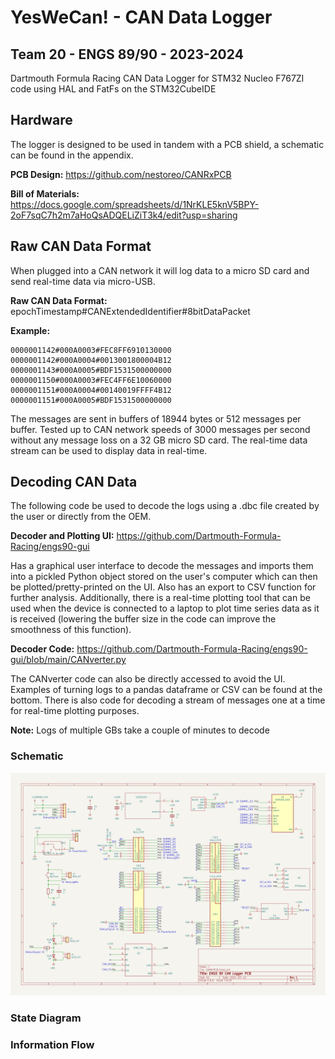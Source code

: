 # YesWeCan! - CAN Data Logger
## Team 20 - ENGS 89/90 - 2023-2024
Dartmouth Formula Racing CAN Data Logger for STM32 Nucleo F767ZI code using HAL and FatFs on the STM32CubeIDE

## Hardware
The logger is designed to be used in tandem with a PCB shield, a schematic can be found in the appendix. 

**PCB Design:** https://github.com/nestoreo/CANRxPCB

**Bill of Materials:** https://docs.google.com/spreadsheets/d/1NrKLE5knV5BPY-2oF7sqC7h2m7aHoQsADQELiZiT3k4/edit?usp=sharing

## Raw CAN Data Format
When plugged into a CAN network it will log data to a micro SD card and send real-time data via micro-USB.

**Raw CAN Data Format:** epochTimestamp#CANExtendedIdentifier#8bitDataPacket

**Example:**
```
0000001142#000A0003#FEC8FF6910130000
0000001142#000A0004#0013001800004B12
0000001143#000A0005#BDF1531500000000
0000001150#000A0003#FEC4FF6E10060000
0000001151#000A0004#00140019FFFF4B12
0000001151#000A0005#BDF1531500000000
```

The messages are sent in buffers of 18944 bytes or 512 messages per buffer. Tested up to CAN network speeds of 3000 messages per second without any message loss on a 32 GB micro SD card. The real-time data stream can be used to display data in real-time.

## Decoding CAN Data

The following code be used to decode the logs using a .dbc file created by the user or directly from the OEM. 

**Decoder and Plotting UI:** https://github.com/Dartmouth-Formula-Racing/engs90-gui

Has a graphical user interface to decode the messages and imports them into a pickled Python object stored on the user's computer which can then be plotted/pretty-printed on the UI. Also has an export to CSV function for further analysis. Additionally, there is a real-time plotting tool that can be used when the device is connected to a laptop to plot time series data as it is received (lowering the buffer size in the code can improve the smoothness of this function).

**Decoder Code:** https://github.com/Dartmouth-Formula-Racing/engs90-gui/blob/main/CANverter.py

The CANverter code can also be directly accessed to avoid the UI. Examples of turning logs to a pandas dataframe or CSV can be found at the bottom. There is also code for decoding a stream of messages one at a time for real-time plotting purposes.

**Note:** Logs of multiple GBs take a couple of minutes to decode


### Schematic
![Schematic](images/DeviceSchematic.png?raw=true "Schematic")

### State Diagram

### Information Flow
